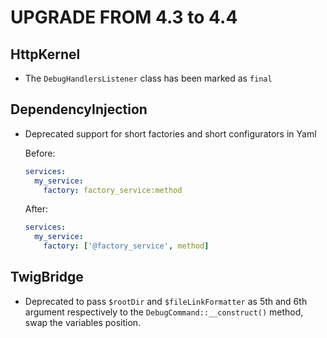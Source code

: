 UPGRADE FROM 4.3 to 4.4
=======================

HttpKernel
----------

* The `DebugHandlersListener` class has been marked as `final`

DependencyInjection
-------------------

 * Deprecated support for short factories and short configurators in Yaml

   Before:
   ```yaml
   services:
     my_service:
       factory: factory_service:method
   ```

   After:
   ```yaml
   services:
     my_service:
       factory: ['@factory_service', method]
   ```

TwigBridge
----------

 * Deprecated to pass `$rootDir` and `$fileLinkFormatter` as 5th and 6th argument respectively to the 
   `DebugCommand::__construct()` method, swap the variables position.
